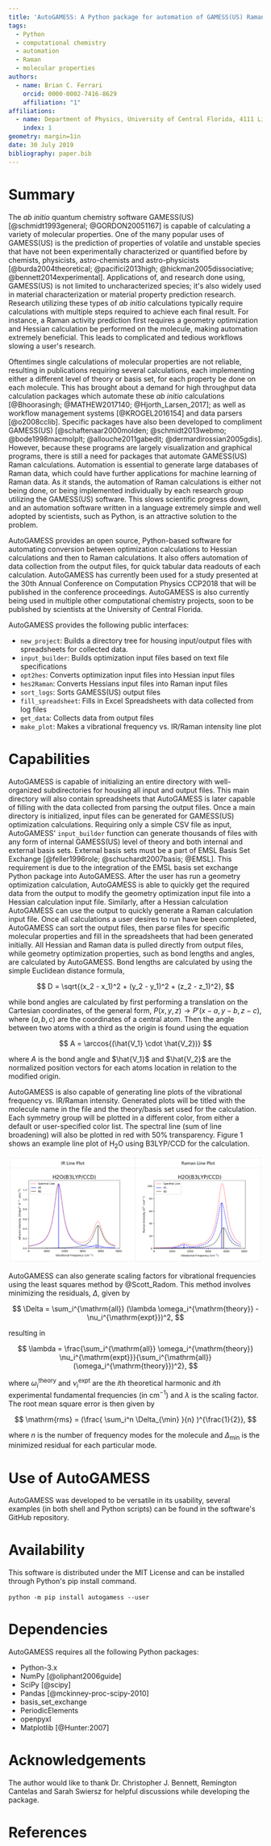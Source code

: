```yaml
---
title: 'AutoGAMESS: A Python package for automation of GAMESS(US) Raman calculations'
tags:
  - Python
  - computational chemistry
  - automation
  - Raman
  - molecular properties
authors:
  - name: Brian C. Ferrari
    orcid: 0000-0002-7416-8629
    affiliation: "1"
affiliations:
  - name: Department of Physics, University of Central Florida, 4111 Libra Drive, Orlando FL 32816
    index: 1
geometry: margin=1in
date: 30 July 2019
bibliography: paper.bib
---
```


# Summary

The *ab initio* quantum chemistry software GAMESS(US) [@schmidt1993general; @GORDON20051167] is capable of calculating a variety of molecular properties. One of the many popular uses of GAMESS(US) is the prediction of properties of volatile and unstable species that have not been experimentally characterized or quantified before by chemists, physicists, astro-chemists and astro-physicists [@burda2004theoretical; @pacifici2013high; @hickman2005dissociative; @bennett2014experimental]. Applications of, and research done using, GAMESS(US) is not limited to uncharacterized species; it's also widely used in material characterization or material property prediction research. Research utilizing these types of *ab initio* calculations typically require calculations with multiple steps required to achieve each final result. For instance, a Raman activity prediction first requires a geometry optimization and Hessian calculation be performed on the molecule, making automation extremely beneficial. This leads to complicated and tedious workflows slowing a user's research.

Oftentimes single calculations of molecular properties are not reliable, resulting in publications requiring several calculations, each implementing either a different level of theory or basis set, for each property be done on each molecule. This has brought about a demand for high throughput data calculation packages which automate these *ab initio* calculations [@Bhoorasingh; @MATHEW2017140; @Hjorth_Larsen_2017]; as well as workflow management systems [@KROGEL2016154] and data parsers [@o2008cclib]. Specific packages have also been developed to compliment GAMESS(US) [@schaftenaar2000molden; @schmidt2013webmo; @bode1998macmolplt; @allouche2011gabedit; @dermardirossian2005gdis]. However, because these programs are largely visualization and graphical programs, there is still a need for packages that automate GAMESS(US) Raman calculations. Automation is essential to generate large databases of Raman data, which could have further applications for machine learning of Raman data. As it stands, the automation of Raman calculations is either not being done, or being implemented individually by each research group utilizing the GAMESS(US) software. This slows scientific progress down, and an automation software written in a language extremely simple and well adopted by scientists, such as Python, is an attractive solution to the problem.

AutoGAMESS provides an open source, Python-based software for automating conversion between optimization calculations to Hessian calculations and then to Raman calculations. It also offers automation of data collection from the output files, for quick tabular data readouts of each calculation. AutoGAMESS has currently been used for a study presented at the 30th Annual Conference on Computation Physics CCP2018 that will be published in the conference proceedings. AutoGAMESS is also currently being used in multiple other computational chemistry projects, soon to be published by scientists at the University of Central Florida.

AutoGAMESS provides the following public interfaces:

* `new_project`: Builds a directory tree for housing input/output files with spreadsheets for collected data.
* `input_builder`: Builds optimization input files based on text file specifications
* `opt2hes`: Converts optimization input files into Hessian input files
* `hes2Raman`: Converts Hessians input files into Raman input files
* `sort_logs`: Sorts GAMESS(US) output files
* `fill_spreadsheet`: Fills in Excel Spreadsheets with data collected from log files
* `get_data`: Collects data from output files
* `make_plot`: Makes a vibrational frequency vs. IR/Raman intensity line plot

# Capabilities

AutoGAMESS is capable of initializing an entire directory with well-organized subdirectories for housing all input and output files. This main directory will also contain spreadsheets that AutoGAMESS is later capable of filling with the data collected from parsing the output files. Once a main directory is initialized, input files can be generated for GAMESS(US) optimization calculations. Requiring only a simple CSV file as input, AutoGAMESS' `input_builder` function can generate thousands of files with any form of internal GAMESS(US) level of theory and both internal and external basis sets.
External basis sets must be a part of EMSL Basis Set Exchange [@feller1996role; @schuchardt2007basis; @EMSL]. This requirement is due to the integration of the EMSL basis set exchange Python package into AutoGAMESS. After the user has run a geometry optimization calculation, AutoGAMESS is able to quickly get the required data from the output to modify the geometry optimization input file into a Hessian calculation input file. Similarly, after a Hessian calculation AutoGAMESS can use the output to quickly generate a Raman calculation input file. Once all calculations a user desires to run have been completed, AutoGAMESS can sort the output files, then parse files for specific molecular properties and fill in the spreadsheets that had been generated initially. All Hessian and Raman data is pulled directly from output files, while geometry optimization properties, such as bond lengths and angles, are calculated by AutoGAMESS. Bond lengths are calculated by using the simple Euclidean distance formula,

$$ D = \sqrt{(x_2 - x_1)^2 + (y_2 - y_1)^2 + (z_2 - z_1)^2}, $$

while bond angles are calculated by first performing a translation on the Cartesian coordinates, of the general form, $P(x,y,z)\rightarrow P'(x-a, y-b, z-c),$ where $(a,b,c)$ are the coordinates of a central atom. Then the angle between two atoms with a third as the origin is found using the equation

$$ A = \arccos{(\hat{V_1} \cdot \hat{V_2})} $$

where $A$ is the bond angle and $\hat{V_1}$ and $\hat{V_2}$ are the normalized position vectors for each atoms location in relation to the modified origin.

AutoGAMESS is also capable of generating line plots of the vibrational frequency vs. IR/Raman intensity. Generated plots will be titled with the molecule name in the file and the theory/basis set used for the calculation. Each symmetry group will be plotted in a different color, from either a default or user-specified color list. The spectral line (sum of line broadening) will also be plotted in red with 50% transparency. Figure 1 shows an example line plot of $\mathrm H_2\mathrm O$ using B3LYP/CCD for the calculation.

![Line Plots Example](line-plots.PNG)

AutoGAMESS can also generate scaling factors for vibrational frequencies using the least squares method by @Scott_Radom. This method involves  minimizing the residuals, $\Delta$, given by

$$ \Delta = \sum_i^{\mathrm{all}} (\lambda \omega_i^{\mathrm{theory}} - \nu_i^{\mathrm{expt}})^2, $$

resulting in

$$ \lambda = \frac{\sum_i^{\mathrm{all}} \omega_i^{\mathrm{theory}} \nu_i^{\mathrm{expt}}}{\sum_i^{\mathrm{all}} (\omega_i^{\mathrm{theory}})^2}, $$

where $\omega_i^{\mathrm{theory}}$ and $\nu_i^{\mathrm{expt}}$ are the $i$th theoretical harmonic and $i$th experimental fundamental frequencies (in $\mathrm{cm}^{-1}$) and $\lambda$ is the scaling factor. The root mean square error is then given by

$$ \mathrm{rms} = (\frac{ \sum_i^n \Delta_{\min} }{n} )^{\frac{1}{2}}, $$

where $n$ is the number of frequency modes for the molecule and $\Delta_{\min}$ is the minimized residual for each particular mode.

# Use of AutoGAMESS

AutoGAMESS was developed to be versatile in its usability, several examples (in both shell and Python scripts) can be found in the software's GitHub repository.

# Availability
This software is distributed under the MIT License and can be installed through Python's pip install command.

`python -m pip install autogamess --user`

# Dependencies

AutoGAMESS requires all the following Python packages:

* Python-3.x
* NumPy [@oliphant2006guide]
* SciPy [@scipy]
* Pandas [@mckinney-proc-scipy-2010]
* basis_set_exchange
* PeriodicElements
* openpyxl
* Matplotlib [@Hunter:2007]


# Acknowledgements

The author would like to thank Dr. Christopher J. Bennett, Remington Cantelas and Sarah Swiersz for helpful discussions while developing the package.

# References
